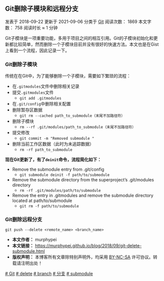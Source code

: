 ## Git删除子模块和远程分支

 发表于 2018-09-22  更新于 2021-09-06  分类于 [Git](https://murphypei.github.io/categories/Git/)  阅读次数： 1869
 本文字数： 758  阅读时长 ≈ 1 分钟

Git子模块是一项重要功能，多用于项目之间的相互引用。Git的子模块初始化和更新都比较简单，然而删除一个子模块目前并没有很好的快速方法。本文也是在Gist上看到一个流程，因此记录一下。



### Git删除子模块

传统在在Git中，为了能够删除一个子模块，需要如下繁琐的流程：

- 在`.gitmodules`文件中删除相关记录
- 提交`.gitmodules`文件
  - `git add .gitmodules`
- 在`.git/config`中删除相关配置
- 删除暂存区数据
  - `git rm --cached path_to_submodule（末尾不加路径符）`
- 删除子模块
  - `rm --rf .git/modules/path_to_submodule（末尾不加路径符）`
- 提交修改
  - `git commit -m "Removed submodule "`
- 删除当前工作区数据（此时为未追踪数据）
  - `rm -rf path_to_submodule`

**现在Git更新了，有了`deinit`命令，流程简化如下：**

- Remove the submodule entry from .git/config
  - `git submodule deinit -f path/to/submodule`
- Remove the submodule directory from the superproject’s .git/modules directory
  - `rm -rf .git/modules/path/to/submodule`
- Remove the entry in .gitmodules and remove the submodule directory located at path/to/submodule
  - `git rm -f path/to/submodule`

### Git删除远程分支

```
git push --delete <remote_name> <branch_name>
```

- **本文作者：** murphypei
- **本文链接：** https://murphypei.github.io/blog/2018/09/git-delete-submodule.html
- **版权声明：** 本博客所有文章除特别声明外，均采用 [BY-NC-SA](https://creativecommons.org/licenses/by-nc-sa/4.0/) 许可协议。转载请注明出处！

[# Git](https://murphypei.github.io/tags/Git/) [# delete](https://murphypei.github.io/tags/delete/) [# branch](https://murphypei.github.io/tags/branch/) [# 分支](https://murphypei.github.io/tags/分支/) [# submodule](https://murphypei.github.io/tags/submodule/)